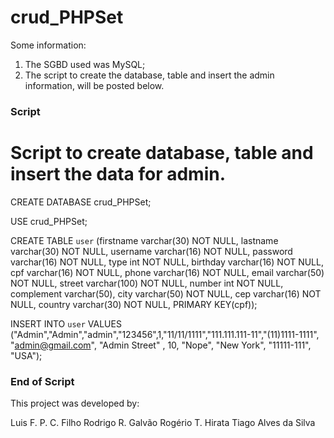 # crud_PHPSet

Some information:

1. The SGBD used was MySQL;
2. The script to create the database, table and insert the admin information, will be posted below.

### Script ###
# Script to create database, table and insert the data for admin.


CREATE DATABASE crud_PHPSet;

USE crud_PHPSet;

CREATE TABLE `user` (firstname varchar(30) NOT NULL, lastname varchar(30) NOT NULL, username varchar(16) NOT NULL, password varchar(16) NOT NULL, type int NOT NULL, birthday varchar(16) NOT NULL, cpf varchar(16) NOT NULL, phone varchar(16) NOT NULL, email varchar(50) NOT NULL, street varchar(100) NOT NULL, number int NOT NULL, complement varchar(50), city varchar(50) NOT NULL, cep varchar(16) NOT NULL, country varchar(30) NOT NULL, PRIMARY KEY(cpf));


INSERT INTO `user` VALUES ("Admin","Admin","admin","123456",1,"11/11/1111","111.111.111-11","(11)1111-1111", "admin@gmail.com", "Admin Street" , 10, "Nope", "New York", "11111-111", "USA");

### End of Script ###



This project was developed by:

Luis F. P. C. Filho
Rodrigo R. Galvão
Rogério T. Hirata
Tiago Alves da Silva
